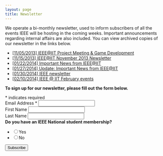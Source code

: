 ```yaml
---
layout: page
title: Newsletter
---
```


We operate a bi-monthly newsletter, used to inform subscribers of all the events IEEE will be hosting in the coming weeks. Important announcements regarding internal affairs are also included. You can view archived copies of our newsletter in the links below.

*   [[11/05/2013] IEEE@IIT Project Meeting &#038; Game Development](http://eepurl.com/Ic00f)
*   [[11/15/2013] IEEE@IIT November 2013 Newsletter](http://eepurl.com/IStHz)
*   [[01/22/2014] Important News from IEEE@IIT](http://eepurl.com/MRdf1)
*   [[01/27/2014] Update: Important News from IEEE@IIT](http://eepurl.com/NbPqT)
*   [[01/30/2014] IEEE newsletter](http://eepurl.com/NsSOb)
*   [[02/10/2014] IEEE @ IIT February events](http://eepurl.com/N_3K9)

**To sign up for our newsletter, please fill out the form below.**


<link href="//cdn-images.mailchimp.com/embedcode/classic-081711.css" rel="stylesheet" type="text/css">
<style type="text/css">
    .content #mc_embed_signup{background:#fff; clear:left; font:14px Helvetica,Arial,sans-serif; }
</style>
<div id="mc_embed_signup">
<form action="//iit.us7.list-manage.com/subscribe/post?u=8f0638c241465fc4dfa51a387&amp;id=51d8e108dd" method="post" id="mc-embedded-subscribe-form" name="mc-embedded-subscribe-form" class="validate" target="_blank" novalidate>
    <div id="mc_embed_signup_scroll">

<div class="indicates-required"><span class="asterisk">*</span> indicates required</div>
<div class="mc-field-group">
    <label for="mce-EMAIL">Email Address  <span class="asterisk">*</span>
</label>
    <input type="email" value="" name="EMAIL" class="required email" id="mce-EMAIL">
</div>
<div class="mc-field-group">
    <label for="mce-FNAME">First Name </label>
    <input type="text" value="" name="FNAME" class="" id="mce-FNAME">
</div>
<div class="mc-field-group">
    <label for="mce-LNAME">Last Name </label>
    <input type="text" value="" name="LNAME" class="" id="mce-LNAME">
</div>
<div class="mc-field-group input-group">
    <strong>Do you have an IEEE National student membership? </strong>
    <ul><li><input type="radio" value="Yes" name="IEEEN" id="mce-IEEEN-0"><label for="mce-IEEEN-0">Yes</label></li>
<li><input type="radio" value="No" name="IEEEN" id="mce-IEEEN-1"><label for="mce-IEEEN-1">No</label></li>
</ul>
</div>
<div id="mce-responses" class="clear">
    <div class="response" id="mce-error-response" style="display:none"></div>
    <div class="response" id="mce-success-response" style="display:none"></div>
</div>
<div style="position: absolute; left: -5000px;"><input type="text" name="b_8f0638c241465fc4dfa51a387_51d8e108dd" tabindex="-1" value=""></div>
<div class="clear"><input type="submit" value="Subscribe" name="subscribe" id="mc-embedded-subscribe" class="button"></div>
</div>
</form>
</div>
<script type='text/javascript' src='//s3.amazonaws.com/downloads.mailchimp.com/js/mc-validate.js'></script><script type='text/javascript'>(function($) {window.fnames = new Array(); window.ftypes = new Array();fnames[0]='EMAIL';ftypes[0]='email';fnames[1]='FNAME';ftypes[1]='text';fnames[2]='LNAME';ftypes[2]='text';fnames[3]='IEEEN';ftypes[3]='radio';}(jQuery));var $mcj = jQuery.noConflict(true);</script>
